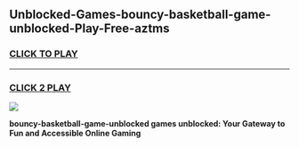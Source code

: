 
## Unblocked-Games-bouncy-basketball-game-unblocked-Play-Free-aztms
<h3>
<a href="https://premium76.site?title=bouncy-basketball-game-unblocked&ref=18A">CLICK TO PLAY</a></h3>
<hr>

<h3>
<a href="https://premium76.site?title=bouncy-basketball-game-unblocked&ref=18A">CLICK 2 PLAY</a>
  
</h3>

<a href="https://premium76.site?title=bouncy-basketball-game-unblocked&ref=18A"><img src="https://clearcache.store/games.png"></a>


**bouncy-basketball-game-unblocked games unblocked: Your Gateway to Fun and Accessible Online Gaming**
